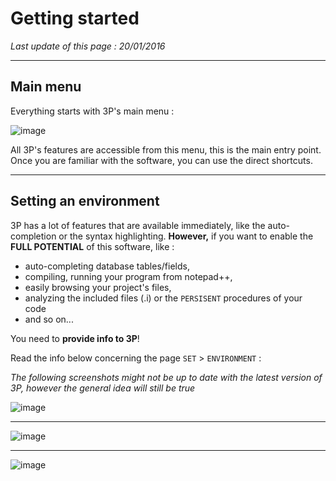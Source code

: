 # Getting started #

*Last update of this page : 20/01/2016*

***

## Main menu ##

Everything starts with 3P's main menu :

![image](https://raw.githubusercontent.com/jcaillon/3P/gh-pages/content_images/getting-started-0.png)

All 3P's features are accessible from this menu, this is the main entry point. Once you are familiar with the software, you can use the direct shortcuts.

***

## Setting an environment ##

3P has a lot of features that are available immediately, like the auto-completion or the syntax highlighting. **However,** if you want to enable the **FULL POTENTIAL** of this software, like :

- auto-completing database tables/fields,
- compiling, running your program from notepad++,
- easily browsing your project's files,
- analyzing the included files (.i) or the `PERSISENT` procedures of your code
- and so on...

You need to **provide info to 3P**!

Read the info below concerning the page `SET` > `ENVIRONMENT` :

*The following screenshots might not be up to date with the latest version of 3P, however the general idea will still be true*

![image](https://raw.githubusercontent.com/jcaillon/3P/gh-pages/content_images/getting-started-1.png)

---

![image](https://raw.githubusercontent.com/jcaillon/3P/gh-pages/content_images/getting-started-2.png)

---

![image](https://raw.githubusercontent.com/jcaillon/3P/gh-pages/content_images/getting-started-3.png)
